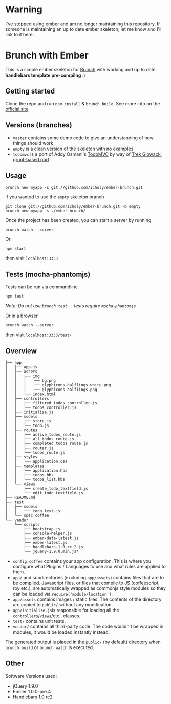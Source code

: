 # Warning

I've stopped using ember and am no longer maintaining this repository.
If someone is maintaining an up to date ember skeleton, let me know and I'll link to it here.

# Brunch with Ember

This is a simple ember skeleton for [Brunch](http://brunch.io/) with working and up to date **handlebars template pre-compilng** :)

## Getting started

Clone the repo and run `npm install` & `brunch build`.
See more info on the [official site](http://brunch.io)

## Versions (branches)

* `master` contains some demo code to give an understanding of how things should work
* `empty` is a clean version of the skeleton with no examples
* `todomvc` is a port of Addy Osmani's [TodoMVC](http://addyosmani.github.com/todomvc/) by way of [Trek Glowacki grunt-based port](https://github.com/trek/ember-todos-with-build-tools-tests-and-other-modern-conveniences)


## Usage
    
    brunch new myapp -s git://github.com/icholy/ember-brunch.git

if you wanted to use the `empty` skeleton branch

    git clone git://github.com/icholy/ember-brunch.git -b empty
    brunch new myapp -s ./ember-brunch/

Once the project has been created, you can start a server by running

    brunch watch --server
    
Or

    npm start



then visit `localhost:3333`


## Tests (mocha-phantomjs)

Tests can be run via commandline

	npm test
	
*Note: Do not use `brunch test` -- tests require `mocha-phantomjs`*
	
Or in a browser

    brunch watch --server

then visit `localhost:3333/test/`

## Overview

	├── app
	│   ├── app.js
	│   ├── assets
	│   │   ├── img
	│   │   │   ├── bg.png
	│   │   │   ├── glyphicons-halflings-white.png
	│   │   │   └── glyphicons-halflings.png
	│   │   └── index.html
	│   ├── controllers
	│   │   ├── filtered_todos_controller.js
	│   │   └── todos_controller.js
	│   ├── initialize.js
	│   ├── models
	│   │   ├── store.js
	│   │   └── todo.js
	│   ├── routes
	│   │   ├── active_todos_route.js
	│   │   ├── all_todos_route.js
	│   │   ├── completed_todos_route.js
	│   │   ├── router.js
	│   │   └── todos_route.js
	│   ├── styles
	│   │   └── application.css
	│   ├── templates
	│   │   ├── application.hbs
	│   │   ├── todos.hbs
	│   │   └── todos_list.hbs
	│   └── views
	│       ├── create_todo_textfield.js
	│       └── edit_todo_textfield.js
	├── README.md
	├── test
	│   ├── models
	│   │   └── todo_test.js
	│   └── spec.coffee
	└── vendor
	    └── scripts
	        ├── bootstrap.js
	        ├── console-helper.js
	        ├── ember-data-latest.js
	        ├── ember-latest.js
	        ├── handlebars-1.0.rc.2.js
	        └── jquery-1.9.0.min.js* 


* `config.coffee` contains your app configuration. This is where you configure what Plugins / Languages to use and what rules are applied to them.
* `app/` and subdirectories (excluding `app/assets`) contains files that are to be compiled. Javascript files, or files that compile to JS (coffeescript, roy etc.), are automatically wrapped as commonjs style modules so they can be loaded via `require('module/location')`.
* `app/assets` contains images / static files. The contents of the directory are copied to `public/` without any modification.
* `app/initialize.js`is responsible for loading all the `controllers`/`views`/etc.. classes.
* `test/` contains unit tests.
* `vendor/` contains all third-party code. The code wouldn’t be wrapped in
modules, it would be loaded instantly instead.

The generated output is placed in the `public/` (by default) directory when `brunch build` or `brunch watch` is executed.

## Other
Software Versions used:

* jQuery 1.9.0
* Ember 1.0.0-pre.4
* Handlebars 1.0 rc2
